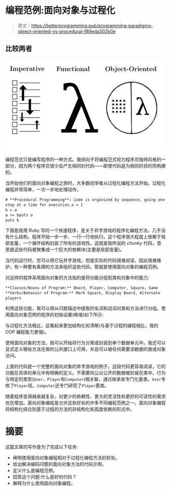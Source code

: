 # 编程范例:面向对象与过程化

> 原文：<https://betterprogramming.pub/programming-paradigms-object-oriented-vs-procedural-f89eda302b0e>

## 比较两者

![](img/7b8caa9e992ce9399262ed4cf9e72bd3.png)

编程范式只是编写程序的一种方式。我倾向于将编程范式视为程序员独特风格的一部分，因为两个程序员很少会产生相同的代码——即使代码是为相同的目的而构建的。

当开始他们的面向对象编程之旅时，大多数初学者从过程化编程方法开始。过程化编程非常简单，一次一步地处理动作。

```
# **Procedural Programming**: Code is organized by sequence, going one step at a time for execution.a = 1
b = a
a += bputs a
puts b
```

下面是我用 Ruby 写的一个快速程序，是关于井字游戏的程序化编程方法。几乎没有什么结构，程序开始一步一步、一行一行地执行。这个程序很大程度上依赖于局部变量，一个循环结构封装了所有的游戏性。这就是我所说的 *chunky* 代码，意思是这些代码被聚集成一个巨大的依赖块(主要是局部变量)。

当代码运行时，您可以用它玩井字游戏，但是实际的代码很难阅读，因此很难维护。有一种更有条理的方法来组织这些代码，那就是使用面向对象的编程范例。

对这样的程序采用面向对象的方法指的是将功能分组到类和对象中的能力:

```
**Classes/Nouns of Program:** Board, Player, Computer, Square, Game
**Verbs/Behavior of Program:** Mark Square, Display Board, Alternate players
```

利用这些功能，我可以用从问题描述中提取的名词和动词对类和方法进行分组。使用面向对象范例的程序的初始设置(峰值)如下所示:

与过程化方法相比，这看起来更加结构化和清晰(与基于过程的编程相比，我的 OOP 编程能力更强)。

使用面向对象的方法，我可以开始将行为分离或封装到单个数据单元中。我还可以显式定义哪些方法在类的公共接口上可用，并且可以被任何需要该数据的类或对象访问。

上面的代码是一个完整的面向对象的井字游戏的例子。这段代码更容易阅读，它的功能在具体的单元中有明确的定义。不需要向公众公开的数据被封装在类中，行为与特定的类型(`User`、`Player`和`Computer`)相关联，通过继承来专门化基类。`User`专修了`Player`班。`Computer`还专门研究了`Player`基类。

随着程序变得越来越复杂，对更少的依赖性、更大的灵活性和更好的可读性的需求也在增加。面向对象编程是允许这些好处的许多不同编程范例之一。面向对象编程将结构化结合到基于过程的方法的非结构化和高度依赖的形式中。

# 摘要

这篇文章的写作是为了完成以下任务:

*   阐明使用面向对象编程相对于过程化编程方法的好处。
*   给出解决编码问题的面向对象方法的代码示例。
*   定义什么是编程范例。
*   回答这个问题:什么是好的代码？
*   解释为什么使用面向对象编程。